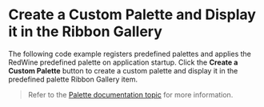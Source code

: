 # Create a Custom Palette and Display it in the Ribbon Gallery
The following code example registers predefined palettes and applies the RedWine predefined palette on application startup.
Click the **Create a Custom Palette** button to create a custom palette and display it in the predefined palette Ribbon Gallery item.

> Refer to the [Palette documentation topic](http://docs.devexpress.com/WPF/400728/common-concepts/themes/palettes) for more information.

